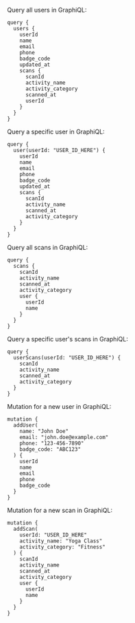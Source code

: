 Query all users in GraphiQL:
```
query {
  users {
    userId
    name
    email
    phone
    badge_code
    updated_at
    scans {
	  scanId
      activity_name
      activity_category
      scanned_at
      userId
    }
  }
}
```

Query a specific user in GraphiQL:
```
query {
  user(userId: "USER_ID_HERE") {
    userId
    name
    email
    phone
    badge_code
    updated_at
    scans {
      scanId
      activity_name
      scanned_at
      activity_category
    }
  }
}
```

Query all scans in GraphiQL:
```
query {
  scans {
    scanId
    activity_name
    scanned_at
    activity_category
    user {
      userId
      name
    }
  }
}
```

Query a specific user's scans in GraphiQL:
```
query {
  userScans(userId: "USER_ID_HERE") {
    scanId
    activity_name
    scanned_at
    activity_category
  }
}
```

Mutation for a new user in GraphiQL:
```
mutation {
  addUser(
    name: "John Doe"
    email: "john.doe@example.com"
    phone: "123-456-7890"
    badge_code: "ABC123"
  ) {
    userId
    name
    email
    phone
    badge_code
  }
}
```

Mutation for a new scan in GraphiQL:
```
mutation {
  addScan(
    userId: "USER_ID_HERE"
    activity_name: "Yoga Class"
    activity_category: "Fitness"
  ) {
    scanId
    activity_name
    scanned_at
    activity_category
    user {
      userId
      name
    }
  }
}
```